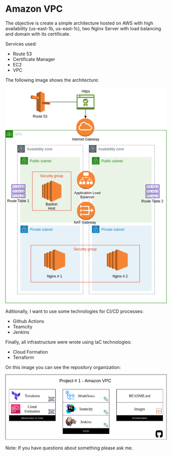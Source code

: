 # Amazon VPC

The objective is create a simple architecture hosted on AWS with high availability (us-east-1b, us-east-1c), two Nginx Server with load balancing and domain with its certificate. 

Services used:
- Route 53
- Certificate Manager 
- EC2
- VPC

The following image shows the architecture:

![architecture](Images/Architecture.png)

Aditionally, I want to use some technologies for CI/CD processes:
- Github Actions
- Teamcity
- Jenkins

Finally, all infrastructure were wrote using IaC technologies:
- Cloud Formation
- Terraform

On this image you can see the repository organization:

![repo](Images/Repo.png)

Note: If you have questions about something please ask me. 